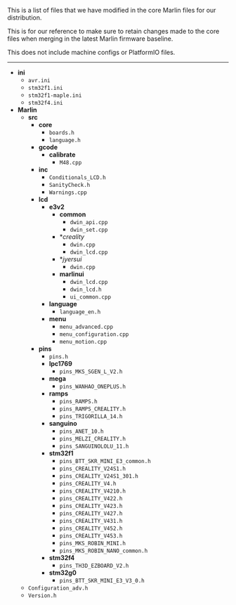 This is a list of files that we have modified in the core Marlin files for our distribution.

This is for our reference to make sure to retain changes made to the core files when merging in the latest Marlin firmware baseline.

This does not include machine configs or PlatformIO files.

----------

- **ini**
	- `avr.ini`
	- `stm32f1.ini`
	- `stm32f1-maple.ini`
	- `stm32f4.ini`
- **Marlin**
	- **src**
		- **core**
			- `boards.h`
			- `language.h`
		- **gcode**
			- **calibrate**
				- `M48.cpp`
		- **inc**
			- `Conditionals_LCD.h`
			- `SanityCheck.h`
			- `Warnings.cpp`
		- **lcd**
			- **e3v2**
				- **common**
					- `dwin_api.cpp`
					- `dwin_set.cpp`
				- **creality*
					- `dwin.cpp`
					- `dwin_lcd.cpp`
				- **jyersui*
					- `dwin.cpp`
				- **marlinui**
					- `dwin_lcd.cpp`
					- `dwin_lcd.h`
					- `ui_common.cpp`
			- **language**
				- `language_en.h`
			- **menu**
				- `menu_advanced.cpp`
				- `menu_configuration.cpp`
				- `menu_motion.cpp`			
		- **pins**
			- `pins.h`
			- **lpc1769**
				- `pins_MKS_SGEN_L_V2.h`
			- **mega**
				- `pins_WANHAO_ONEPLUS.h`
			- **ramps**
				- `pins_RAMPS.h`
				- `pins_RAMPS_CREALITY.h`
				- `pins_TRIGORILLA_14.h`
			- **sanguino**
				- `pins_ANET_10.h`
				- `pins_MELZI_CREALITY.h`
				- `pins_SANGUINOLOLU_11.h`
			- **stm32f1**
				- `pins_BTT_SKR_MINI_E3_common.h`
				- `pins_CREALITY_V24S1.h`
				- `pins_CREALITY_V24S1_301.h`
				- `pins_CREALITY_V4.h`
				- `pins_CREALITY_V4210.h`
				- `pins_CREALITY_V422.h`
				- `pins_CREALITY_V423.h`
				- `pins_CREALITY_V427.h`
				- `pins_CREALITY_V431.h`
				- `pins_CREALITY_V452.h`
				- `pins_CREALITY_V453.h`
				- `pins_MKS_ROBIN_MINI.h`
				- `pins_MKS_ROBIN_NANO_common.h`
			- **stm32f4**
				- `pins_TH3D_EZBOARD_V2.h`
			- **stm32g0**
				- `pins_BTT_SKR_MINI_E3_V3_0.h`
	- `Configuration_adv.h`
	- `Version.h`